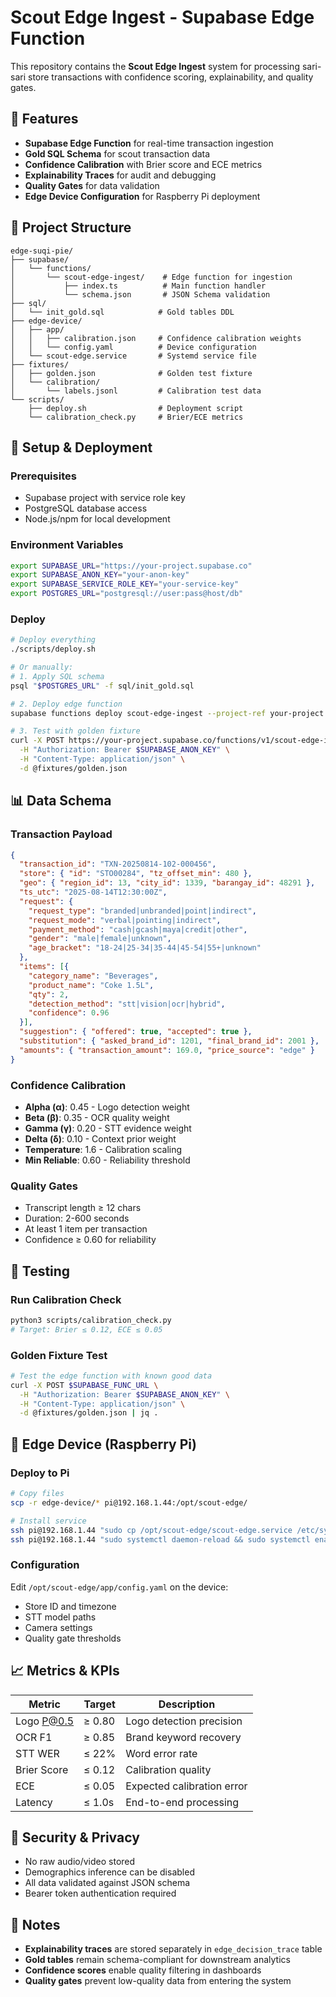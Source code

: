 # Scout Edge Ingest - Supabase Edge Function

This repository contains the **Scout Edge Ingest** system for processing sari-sari store transactions with confidence scoring, explainability, and quality gates.

## 🚀 Features

- **Supabase Edge Function** for real-time transaction ingestion
- **Gold SQL Schema** for scout transaction data
- **Confidence Calibration** with Brier score and ECE metrics
- **Explainability Traces** for audit and debugging
- **Quality Gates** for data validation
- **Edge Device Configuration** for Raspberry Pi deployment

## 📁 Project Structure

```
edge-suqi-pie/
├── supabase/
│   └── functions/
│       └── scout-edge-ingest/    # Edge function for ingestion
│           ├── index.ts          # Main function handler
│           └── schema.json       # JSON Schema validation
├── sql/
│   └── init_gold.sql            # Gold tables DDL
├── edge-device/
│   ├── app/
│   │   ├── calibration.json     # Confidence calibration weights
│   │   └── config.yaml          # Device configuration
│   └── scout-edge.service       # Systemd service file
├── fixtures/
│   ├── golden.json              # Golden test fixture
│   └── calibration/
│       └── labels.jsonl         # Calibration test data
└── scripts/
    ├── deploy.sh                # Deployment script
    └── calibration_check.py     # Brier/ECE metrics

```

## 🔧 Setup & Deployment

### Prerequisites

- Supabase project with service role key
- PostgreSQL database access
- Node.js/npm for local development

### Environment Variables

```bash
export SUPABASE_URL="https://your-project.supabase.co"
export SUPABASE_ANON_KEY="your-anon-key"
export SUPABASE_SERVICE_ROLE_KEY="your-service-key"
export POSTGRES_URL="postgresql://user:pass@host/db"
```

### Deploy

```bash
# Deploy everything
./scripts/deploy.sh

# Or manually:
# 1. Apply SQL schema
psql "$POSTGRES_URL" -f sql/init_gold.sql

# 2. Deploy edge function
supabase functions deploy scout-edge-ingest --project-ref your-project

# 3. Test with golden fixture
curl -X POST https://your-project.supabase.co/functions/v1/scout-edge-ingest \
  -H "Authorization: Bearer $SUPABASE_ANON_KEY" \
  -H "Content-Type: application/json" \
  -d @fixtures/golden.json
```

## 📊 Data Schema

### Transaction Payload

```json
{
  "transaction_id": "TXN-20250814-102-000456",
  "store": { "id": "STO00284", "tz_offset_min": 480 },
  "geo": { "region_id": 13, "city_id": 1339, "barangay_id": 48291 },
  "ts_utc": "2025-08-14T12:30:00Z",
  "request": {
    "request_type": "branded|unbranded|point|indirect",
    "request_mode": "verbal|pointing|indirect",
    "payment_method": "cash|gcash|maya|credit|other",
    "gender": "male|female|unknown",
    "age_bracket": "18-24|25-34|35-44|45-54|55+|unknown"
  },
  "items": [{
    "category_name": "Beverages",
    "product_name": "Coke 1.5L",
    "qty": 2,
    "detection_method": "stt|vision|ocr|hybrid",
    "confidence": 0.96
  }],
  "suggestion": { "offered": true, "accepted": true },
  "substitution": { "asked_brand_id": 1201, "final_brand_id": 2001 },
  "amounts": { "transaction_amount": 169.0, "price_source": "edge" }
}
```

### Confidence Calibration

- **Alpha (α)**: 0.45 - Logo detection weight
- **Beta (β)**: 0.35 - OCR quality weight  
- **Gamma (γ)**: 0.20 - STT evidence weight
- **Delta (δ)**: 0.10 - Context prior weight
- **Temperature**: 1.6 - Calibration scaling
- **Min Reliable**: 0.60 - Reliability threshold

### Quality Gates

- Transcript length ≥ 12 chars
- Duration: 2-600 seconds
- At least 1 item per transaction
- Confidence ≥ 0.60 for reliability

## 🧪 Testing

### Run Calibration Check

```bash
python3 scripts/calibration_check.py
# Target: Brier ≤ 0.12, ECE ≤ 0.05
```

### Golden Fixture Test

```bash
# Test the edge function with known good data
curl -X POST $SUPABASE_FUNC_URL \
  -H "Authorization: Bearer $SUPABASE_ANON_KEY" \
  -H "Content-Type: application/json" \
  -d @fixtures/golden.json | jq .
```

## 🔌 Edge Device (Raspberry Pi)

### Deploy to Pi

```bash
# Copy files
scp -r edge-device/* pi@192.168.1.44:/opt/scout-edge/

# Install service
ssh pi@192.168.1.44 "sudo cp /opt/scout-edge/scout-edge.service /etc/systemd/system/"
ssh pi@192.168.1.44 "sudo systemctl daemon-reload && sudo systemctl enable --now scout-edge"
```

### Configuration

Edit `/opt/scout-edge/app/config.yaml` on the device:
- Store ID and timezone
- STT model paths
- Camera settings
- Quality gate thresholds

## 📈 Metrics & KPIs

| Metric | Target | Description |
|--------|--------|-------------|
| Logo P@0.5 | ≥ 0.80 | Logo detection precision |
| OCR F1 | ≥ 0.85 | Brand keyword recovery |
| STT WER | ≤ 22% | Word error rate |
| Brier Score | ≤ 0.12 | Calibration quality |
| ECE | ≤ 0.05 | Expected calibration error |
| Latency | ≤ 1.0s | End-to-end processing |

## 🔐 Security & Privacy

- No raw audio/video stored
- Demographics inference can be disabled
- All data validated against JSON schema
- Bearer token authentication required

## 📝 Notes

- **Explainability traces** are stored separately in `edge_decision_trace` table
- **Gold tables** remain schema-compliant for downstream analytics
- **Confidence scores** enable quality filtering in dashboards
- **Quality gates** prevent low-quality data from entering the system